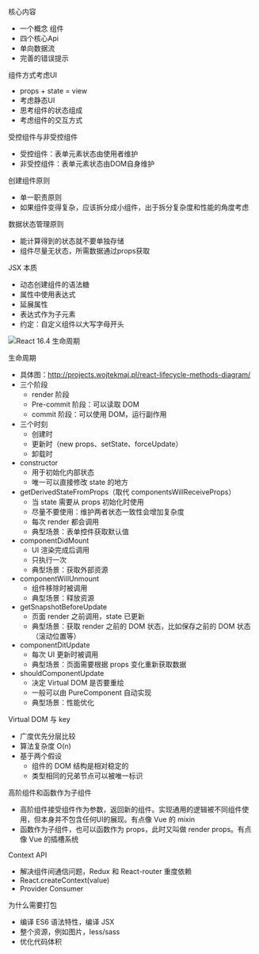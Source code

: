 核心内容
* 一个概念 组件
* 四个核心Api
* 单向数据流
* 完善的错误提示

组件方式考虑UI
* props + state = view
* 考虑静态UI
* 思考组件的状态组成
* 考虑组件的交互方式

受控组件与非受控组件
* 受控组件：表单元素状态由使用者维护
* 非受控组件：表单元素状态由DOM自身维护

创建组件原则
* 单一职责原则
* 如果组件变得复杂，应该拆分成小组件，出于拆分复杂度和性能的角度考虑

数据状态管理原则
* 能计算得到的状态就不要单独存储
* 组件尽量无状态，所需数据通过props获取

JSX 本质
* 动态创建组件的语法糖
* 属性中使用表达式
* 延展属性
* 表达式作为子元素
* 约定：自定义组件以大写字母开头

![React 16.4 生命周期]('./react-lifecycle.png')

生命周期
* 具体图：http://projects.wojtekmaj.pl/react-lifecycle-methods-diagram/
* 三个阶段
  * render 阶段
  * Pre-commit 阶段：可以读取 DOM
  * commit 阶段：可以使用 DOM，运行副作用
* 三个时刻
  * 创建时
  * 更新时（new props、setState、forceUpdate）
  * 卸载时
* constructor
  * 用于初始化内部状态
  * 唯一可以直接修改 state 的地方
* getDerivedStateFromProps（取代 componentsWillReceiveProps）
  * 当 state 需要从 props 初始化时使用
  * 尽量不要使用：维护两者状态一致性会增加复杂度
  * 每次 render 都会调用
  * 典型场景：表单控件获取默认值
* componentDidMount
  * UI 渲染完成后调用
  * 只执行一次
  * 典型场景：获取外部资源
* componentWillUnmount
  * 组件移除时被调用
  * 典型场景：释放资源
* getSnapshotBeforeUpdate
  * 页面 render 之前调用，state 已更新
  * 典型场景：获取 render 之前的 DOM 状态，比如保存之前的 DOM 状态（滚动位置等）
* componentDitUpdate
  * 每次 UI 更新时被调用
  * 典型场景：页面需要根据 props 变化重新获取数据
* shouldComponentUpdate
  * 决定 Virtual DOM 是否要重绘
  * 一般可以由 PureComponent 自动实现
  * 典型场景：性能优化

Virtual DOM 与 key
* 广度优先分层比较
* 算法复杂度 O(n)
* 基于两个假设
  * 组件的 DOM 结构是相对稳定的
  * 类型相同的兄弟节点可以被唯一标识

高阶组件和函数作为子组件
* 高阶组件接受组件作为参数，返回新的组件。实现通用的逻辑被不同组件使用，但本身并不包含任何UI的展现。有点像 Vue 的 mixin
* 函数作为子组件，也可以函数作为 props，此时又叫做 render props。有点像 Vue 的插槽系统

Context API
* 解决组件间通信问题，Redux 和 React-router 重度依赖
* React.createContext(value)
* Provider Consumer

为什么需要打包
* 编译 ES6 语法特性，编译 JSX
* 整个资源，例如图片，less/sass
* 优化代码体积
